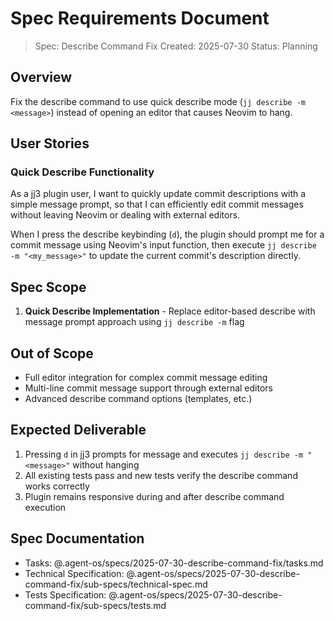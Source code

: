 # Spec Requirements Document

> Spec: Describe Command Fix
> Created: 2025-07-30
> Status: Planning

## Overview

Fix the describe command to use quick describe mode (`jj describe -m <message>`) instead of opening an editor that causes Neovim to hang.

## User Stories

### Quick Describe Functionality

As a jj3 plugin user, I want to quickly update commit descriptions with a simple message prompt, so that I can efficiently edit commit messages without leaving Neovim or dealing with external editors.

When I press the describe keybinding (`d`), the plugin should prompt me for a commit message using Neovim's input function, then execute `jj describe -m "<my_message>"` to update the current commit's description directly.


## Spec Scope

1. **Quick Describe Implementation** - Replace editor-based describe with message prompt approach using `jj describe -m` flag

## Out of Scope

- Full editor integration for complex commit message editing
- Multi-line commit message support through external editors
- Advanced describe command options (templates, etc.)

## Expected Deliverable

1. Pressing `d` in jj3 prompts for message and executes `jj describe -m "<message>"` without hanging
2. All existing tests pass and new tests verify the describe command works correctly
3. Plugin remains responsive during and after describe command execution

## Spec Documentation

- Tasks: @.agent-os/specs/2025-07-30-describe-command-fix/tasks.md
- Technical Specification: @.agent-os/specs/2025-07-30-describe-command-fix/sub-specs/technical-spec.md
- Tests Specification: @.agent-os/specs/2025-07-30-describe-command-fix/sub-specs/tests.md
